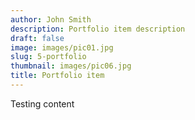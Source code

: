 ```yaml
---
author: John Smith
description: Portfolio item description
draft: false
image: images/pic01.jpg
slug: 5-portfolio
thumbnail: images/pic06.jpg
title: Portfolio item
---
```

Testing content